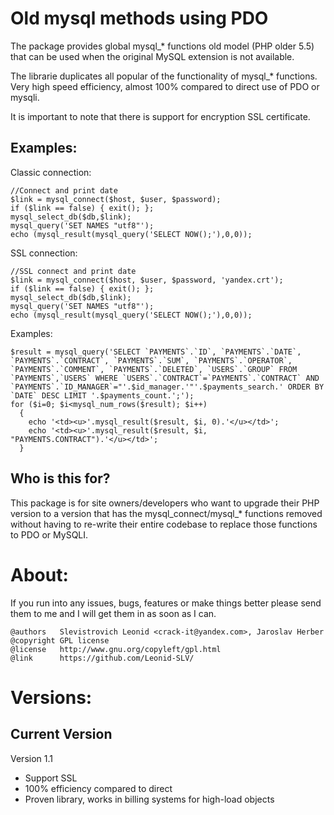 Old mysql methods using PDO
===============================
The package provides global mysql_* functions old model (PHP older 5.5) that can be used when the original MySQL extension is not available.

The librarie duplicates all popular of the functionality of mysql_* functions. Very high speed efficiency, almost 100% compared to direct use of PDO or mysqli.

It is important to note that there is support for encryption SSL certificate.

Examples:
---------------
Classic connection:

	//Connect and print date
	$link = mysql_connect($host, $user, $password);
	if ($link == false) { exit(); };
	mysql_select_db($db,$link);
	mysql_query('SET NAMES "utf8"');
	echo (mysql_result(mysql_query('SELECT NOW();'),0,0));

SSL connection:

	//SSL connect and print date
	$link = mysql_connect($host, $user, $password, 'yandex.crt');
	if ($link == false) { exit(); };
	mysql_select_db($db,$link);
	mysql_query('SET NAMES "utf8"');
	echo (mysql_result(mysql_query('SELECT NOW();'),0,0));

Examples:

	$result = mysql_query('SELECT `PAYMENTS`.`ID`, `PAYMENTS`.`DATE`, `PAYMENTS`.`CONTRACT`, `PAYMENTS`.`SUM`, `PAYMENTS`.`OPERATOR`, `PAYMENTS`.`COMMENT`, `PAYMENTS`.`DELETED`, `USERS`.`GROUP` FROM `PAYMENTS`,`USERS` WHERE `USERS`.`CONTRACT`=`PAYMENTS`.`CONTRACT` AND `PAYMENTS`.`ID_MANAGER`="'.$id_manager.'"'.$payments_search.' ORDER BY `DATE` DESC LIMIT '.$payments_count.';');
	for ($i=0; $i<mysql_num_rows($result); $i++)
	  {
	    echo '<td><u>'.mysql_result($result, $i, 0).'</u></td>';
	    echo '<td><u>'.mysql_result($result, $i, "PAYMENTS.CONTRACT").'</u></td>';
	  }


Who is this for?
----------------
This package is for site owners/developers who want to upgrade their PHP version to a version that has the mysql_connect/mysql_* functions removed without having to re-write their entire codebase to replace those functions to PDO or MySQLI.

About:
=========================
If you run into any issues, bugs, features or make things better please send them to me and I will get them in as soon as I can.

    @authors   Slevistrovich Leonid <crack-it@yandex.com>, Jaroslav Herber
    @copyright GPL license
    @license   http://www.gnu.org/copyleft/gpl.html
    @link      https://github.com/Leonid-SLV/

Versions:
=========

Current Version
---------------
Version 1.1
* Support SSL
* 100% efficiency compared to direct
* Proven library, works in billing systems for high-load objects

